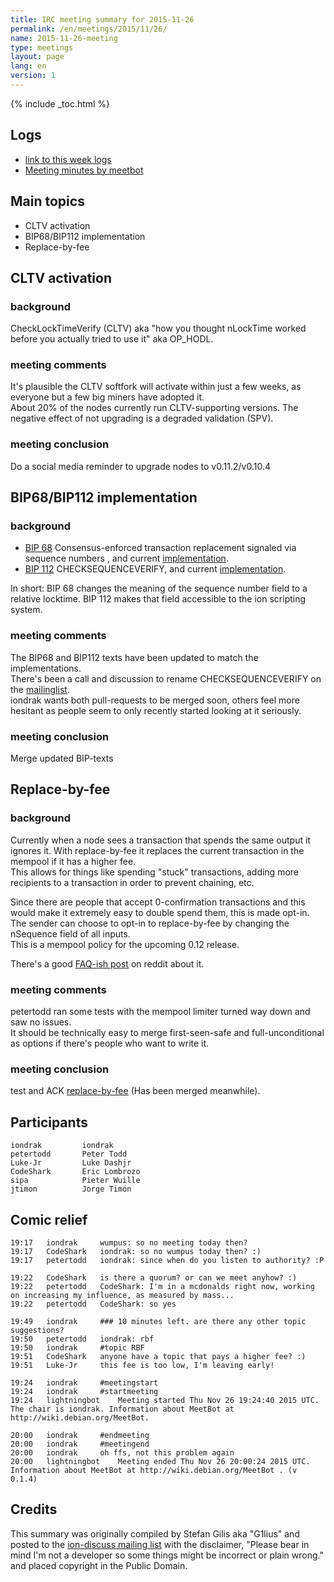 ```yaml
---
title: IRC meeting summary for 2015-11-26
permalink: /en/meetings/2015/11/26/
name: 2015-11-26-meeting
type: meetings
layout: page
lang: en
version: 1
---
```

{% include _toc.html %}

## Logs

- [link to this week logs](http://ionstats.com/irc/ion-dev/logs/2015/11/26#l1448565880.0)  
- [Meeting minutes by meetbot](http://www.erisian.com.au/meetbot/ion-dev/2015/ion-dev.2015-11-26-19.24.html)  

## Main topics  
  
- CLTV activation  
- BIP68/BIP112 implementation  
- Replace-by-fee

## CLTV activation

### background  

CheckLockTimeVerify (CLTV) aka "how you thought nLockTime worked before you actually tried to use it" aka OP_HODL.

### meeting comments

It's plausible the CLTV softfork will activate within just a few weeks, as everyone but a few big miners have adopted it.  
About 20% of the nodes currently run CLTV-supporting versions. The negative effect of not upgrading is a degraded validation (SPV).  

### meeting conclusion  

Do a social media reminder to upgrade nodes to v0.11.2/v0.10.4

## BIP68/BIP112 implementation

### background  

- [BIP 68](https://github.com/cevap/bips/blob/master/bip-0068.mediawiki)  Consensus-enforced transaction replacement signaled via sequence numbers , and current [implementation](https://github.com/cevap/ion/pull/6312).  
- [BIP 112](https://github.com/cevap/bips/blob/master/bip-0112.mediawiki) CHECKSEQUENCEVERIFY, and current [implementation](https://github.com/cevap/ion/pull/6564).  

In short: BIP 68 changes the meaning of the sequence number field to a relative locktime. BIP 112 makes that field accessible to the ion scripting system.

### meeting comments

The BIP68 and BIP112 texts have been updated to match the implementations.  
There's been a call and discussion to rename CHECKSEQUENCEVERIFY on the [mailinglist](https://www.mail-archive.com/ion-dev@lists.linuxfoundation.org/msg02876.html).  
iondrak wants both pull-requests to be merged soon, others feel more hesitant as people seem to only recently started looking at it seriously.  

### meeting conclusion

Merge updated BIP-texts

## Replace-by-fee

### background

Currently when a node sees a transaction that spends the same output it ignores it. With replace-by-fee it replaces the current transaction in the mempool if it has a higher fee.   
This allows for things like spending "stuck" transactions, adding more recipients to a transaction in order to prevent chaining, etc.  

Since there are people that accept 0-confirmation transactions and this would make it extremely easy to double spend them, this is made opt-in.  
The sender can choose to opt-in to replace-by-fee by changing the nSequence field of all inputs.   
This is a mempool policy for the upcoming 0.12 release.

There's a good [FAQ-ish post](https://www.reddit.com/r/Ion/comments/3urm8o/optin_rbf_is_misunderstood_ask_questions_about_it/) on reddit about it.

### meeting comments

petertodd ran some tests with the mempool limiter turned way down and saw no issues.   
It should be technically easy to merge first-seen-safe and full-unconditional as options if there's people who want to write it.  

### meeting conclusion

test and ACK [replace-by-fee](https://github.com/cevap/ion/pull/6871) (Has been merged meanwhile).

## Participants

    iondrak         iondrak  
    petertodd       Peter Todd  
    Luke-Jr         Luke Dashjr  
    CodeShark       Eric Lombrozo  
    sipa            Pieter Wuille  
    jtimon          Jorge Timón  

## Comic relief

    19:17	iondrak		wumpus: so no meeting today then?  
    19:17	CodeShark	iondrak: so no wumpus today then? :)  
    19:17	petertodd	iondrak: since when do you listen to authority? :P  

    19:22	CodeShark	is there a quorum? or can we meet anyhow? :)  
    19:22	petertodd	CodeShark: I'm in a mcdonalds right now, working on increasing my influence, as measured by mass...  
    19:22	petertodd	CodeShark: so yes  

    19:49	iondrak		### 10 minutes left. are there any other topic suggestions?  
    19:50	petertodd	iondrak: rbf  
    19:50	iondrak		#topic RBF    
    19:51	CodeShark	anyone have a topic that pays a higher fee? :)    
    19:51	Luke-Jr		this fee is too low, I'm leaving early!     

    19:24	iondrak		#meetingstart  
    19:24	iondrak		#startmeeting  
    19:24	lightningbot	Meeting started Thu Nov 26 19:24:40 2015 UTC. The chair is iondrak. Information about MeetBot at http://wiki.debian.org/MeetBot.

    20:00	iondrak		#endmeeting  
    20:00	iondrak		#meetingend  
    20:00	iondrak		oh ffs, not this problem again  
    20:00	lightningbot	Meeting ended Thu Nov 26 20:00:24 2015 UTC. Information about MeetBot at http://wiki.debian.org/MeetBot . (v 0.1.4)

## Credits

This summary was originally compiled by Stefan Gilis aka "G1lius" and posted to the [ion-discuss mailing list][meetingsource] with the disclaimer, "Please bear in mind I'm not a developer so some things might be incorrect or plain wrong." and placed copyright in the Public Domain.

[meetingsource]: http://lists.linuxfoundation.org/pipermail/ion-discuss/2015-November/000035.html
